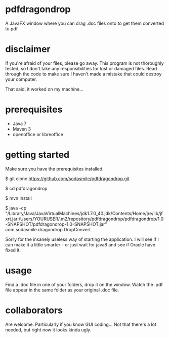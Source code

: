 pdfdragondrop
=============

A JavaFX window where you can drag .doc files onto to get them converted to pdf

disclaimer
========
If you're afraid of your files, please go away. This program is not thoroughly tested, so I don't take any responsibilities for lost or damaged files. Read through the code to make sure I haven't made a mistake that could destroy your computer.

That said, it worked on my machine... 

prerequisites
=============

* Java 7
* Maven 3
* openoffice or libreoffice

getting started
===============

Make sure you have the prerequisites installed.

$ git clone https://github.com/sodasmile/pdfdragondrop.git

$ cd pdfdragondrop

$ mvn install

$ java -cp "/Library/Java/JavaVirtualMachines/jdk1.7.0_40.jdk/Contents/Home/jre/lib/jfxrt.jar:/Users/YOURUSER/.m2/repository/pdfdragondrop/pdfdragondrop/1.0-SNAPSHOT/pdfdragondrop-1.0-SNAPSHOT.jar" com.sodasmile.dragondrop.DropConvert

Sorry for the insanely useless way of starting the application. I will see if I can make it a little smarter - or just wait for java8 and see if Oracle have fixed it.

usage
=====
Find a .doc file in one of your folders, drop it on the window. Watch the .pdf file appear in the same folder as your original .doc file.

collaborators
=============
Are welcome. Particularly if you know GUI coding... Not that there's a lot needed, but right now it looks kinda ugly.

